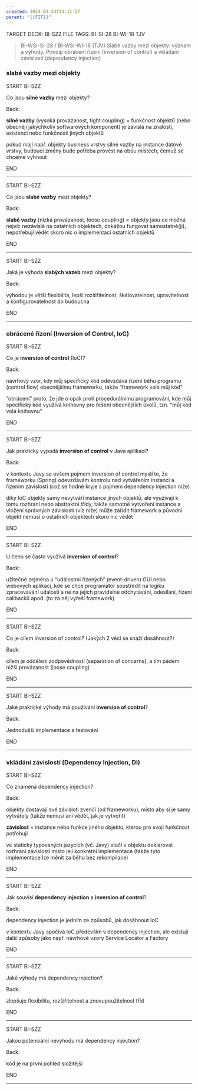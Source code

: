 ```yaml
---
created: 2024-03-24T14:11:27
parent: "[[FIT]]"
---
```


TARGET DECK: BI-SZZ
FILE TAGS: BI-SI-28 BI-WI-18 TJV

> BI-WSI-SI-28 / BI-WSI-WI-18 (TJV)
> Slabé vazby mezi objekty: význam a výhody. Princip obrácení řízení (inversion of control) a vkládání závislostí (dependency injection)


### slabé vazby mezi objekty

START
BI-SZZ

Co jsou **silné vazby** mezi objekty?

Back:

**silné vazby** (vysoká provázanost, tight coupling) = funkčnost objektů (nebo obecněji jakýchkoliv softwarových komponent) je závislá na znalosti, existenci nebo funkčnosti jiných objektů

pokud mají např. objekty business vrstvy silné vazby na instance datové vrstvy, budoucí změny bude potřeba provést na obou místech, čemuž se chceme vyhnout
<!--ID: 1711286841171-->
END

---


START
BI-SZZ

Co jsou **slabé vazby** mezi objekty?

Back:

**slabé vazby** (nízká provázanost, loose coupling) = objekty jsou co možná nejvíc nezávislé na ostatních objektech, dokážou fungovat samostatně(ji), nepotřebují vědět skoro nic o implementaci ostatních objektů
<!--ID: 1711286841185-->
END

---


START
BI-SZZ

Jaká je výhoda **slabých vazeb** mezi objekty?

Back:

výhodou je větší flexibilita, lepší rozšiřitelnost, škálovatelnost, upravitelnost a konfigurovatelnost do budoucna
<!--ID: 1711286841188-->
END

---

### obrácené řízení (Inversion of Control, IoC)

START
BI-SZZ

Co je **inversion of control** (IoC)?

Back:

návrhový vzor, kdy můj specifický kód odevzdává řízení běhu programu (control flow) obecnějšímu frameworku, takže “framework volá můj kód”

“obrácení” proto, že jde o opak proti procedurálnímu programování, kde můj specifický kód využívá knihovny pro řešení obecnějších úkolů, tzn. “můj kód volá knihovnu”
<!--ID: 1711286841192-->
END

---


START
BI-SZZ

Jak prakticky vypadá **inversion of control** v Java aplikaci?

Back:

v kontextu Javy se ovšem pojmem inversion of control myslí to, že frameworku (Spring) odevzdávám kontrolu nad vytvářením instancí a řízením závislostí (což se hodně kryje s pojmem dependency injection níže)

díky IoC objekty samy nevytváří instance jiných objektů, ale využívají k tomu rozhraní nebo abstraktní třídy, takže samotné vytvoření instance a vložení správných závislostí (viz níže) může zařídit framework a původní objekt nemusí o ostatních objektech skoro nic vědět
<!--ID: 1711286841195-->
END

---


START
BI-SZZ

U čeho se často využívá **inversion of control**?

Back:

užitečné zejména u “událostmi řízených” (event-driven) GUI nebo webových aplikací, kde se chce programátor soustředit na logiku zpracovávání událostí a ne na jejich pravidelné odchytávání, odesílání, řízení callbacků apod. (to za něj vyřeší framework)
<!--ID: 1711286841198-->
END

---


START
BI-SZZ

Co je cílem inversion of control? (Jakých 2 věcí se snaží dosáhnout?)

Back:

cílem je oddělení zodpovědností (separation of concerns), a tím pádem nižší provázanost (loose coupling)
<!--ID: 1711286841201-->
END

---


START
BI-SZZ

Jaké praktické výhody má používání **inversion of control**?

Back:

Jednodušší implementace a testování
<!--ID: 1711286841204-->
END

---

### vkládání závislostí (Dependency Injection, DI)

START
BI-SZZ

Co znamená dependency injection?

Back:

objekty dostávají své závisloti zvenčí (od frameworku), místo aby si je samy vytvářely (takže nemusí ani vědět, jak je vytvořit)

**závislost** = instance nebo funkce jiného objektu, kterou pro svoji funkčnost potřebuji

ve staticky typovaných jazycích (vč. Javy) stačí v objektu deklarovat rozhraní závislosti místo její konkrétní implementace (takže tyto implementace lze měnit za běhu bez rekompilace)
<!--ID: 1711286841207-->
END

---


START
BI-SZZ

Jak souvisí **dependency injection** a **inversion of control**?

Back:

dependency injection je jedním ze způsobů, jak dosáhnout IoC

v kontextu Javy spočívá IoC především v dependency injection, ale existují další způsoby jako např. návrhové vzory Service Locator a Factory
<!--ID: 1711286841209-->
END

---


START
BI-SZZ

Jaké výhody má dependency injection?

Back:

zlepšuje flexibilitu, rozšiřitelnost a znovupoužitelnost tříd
<!--ID: 1711286841212-->
END

---


START
BI-SZZ

Jakou potenciální nevýhodu má dependency injection?

Back:

kód je na první pohled složitější
<!--ID: 1711286841215-->
END

---
